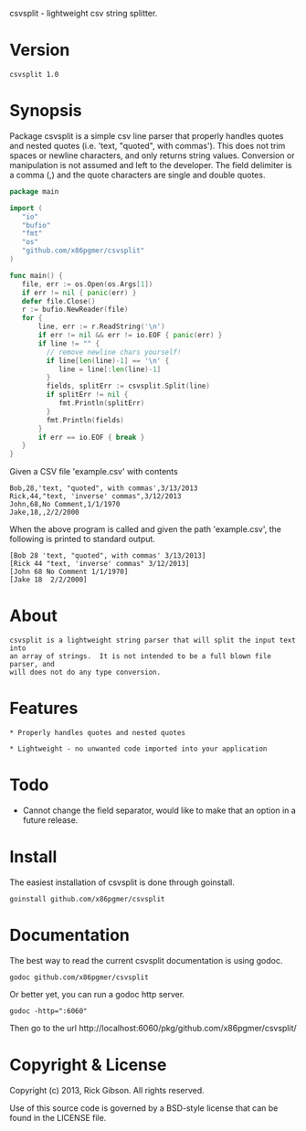 csvsplit - lightweight csv string splitter.

Version
=======

    csvsplit 1.0

Synopsis
========

Package csvsplit is a simple csv line parser that properly handles quotes
and nested quotes (i.e. 'text, "quoted", with commas').
This does not trim spaces or newline characters, and only returns string
values.  Conversion or manipulation is not assumed and left to the developer.
The field delimiter is a comma (,) and the quote characters are single and double
quotes.

```go
package main

import (
   "io"
   "bufio"
   "fmt"
   "os"
   "github.com/x86pgmer/csvsplit"
)

func main() {
   file, err := os.Open(os.Args[1])
   if err != nil { panic(err) }
   defer file.Close()
   r := bufio.NewReader(file)
   for {
       line, err := r.ReadString('\n')
       if err != nil && err != io.EOF { panic(err) }
       if line != "" {
         // remove newline chars yourself!
         if line[len(line)-1] == '\n' {
            line = line[:len(line)-1]
         }
         fields, splitErr := csvsplit.Split(line)
         if splitErr != nil {
            fmt.Println(splitErr)
         }
         fmt.Println(fields)
       }
       if err == io.EOF { break }
   }
}
```

Given a CSV file 'example.csv' with contents

```
Bob,28,'text, "quoted", with commas',3/13/2013
Rick,44,"text, 'inverse' commas",3/12/2013
John,68,No Comment,1/1/1970
Jake,18,,2/2/2000
```

When the above program is called and given the path 'example.csv', the following
is printed to standard output.

```
[Bob 28 'text, "quoted", with commas' 3/13/2013]
[Rick 44 "text, 'inverse' commas" 3/12/2013]
[John 68 No Comment 1/1/1970]
[Jake 18  2/2/2000]
```

About
=====

    csvsplit is a lightweight string parser that will split the input text into
    an array of strings.  It is not intended to be a full blown file parser, and
    will does not do any type conversion.

Features
========

    * Properly handles quotes and nested quotes

    * Lightweight - no unwanted code imported into your application
Todo
====

   * Cannot change the field separator, would like to make that an option in a future release.

Install
=======

The easiest installation of csvsplit is done through goinstall.

    goinstall github.com/x86pgmer/csvsplit

Documentation
=============

The best way to read the current csvsplit documentation is using
godoc.

    godoc github.com/x86pgmer/csvsplit

Or better yet, you can run a godoc http server.

    godoc -http=":6060"

Then go to the url http://localhost:6060/pkg/github.com/x86pgmer/csvsplit/

Copyright & License
===================

Copyright (c) 2013, Rick Gibson.
All rights reserved.

Use of this source code is governed by a BSD-style license that can be
found in the LICENSE file.
